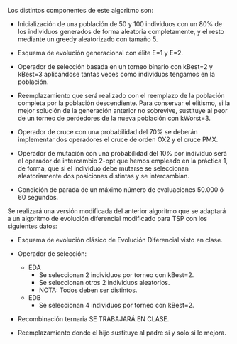Los distintos componentes de este algoritmo son:

- Inicialización de una población de 50 y 100 individuos con un 80% de los individuos generados de forma aleatoria completamente, y el resto mediante un greedy aleatorizado con tamaño 5.

- Esquema de evolución generacional con élite E=1 y E=2.

- Operador de selección basada en un torneo binario con kBest=2 y kBest=3 aplicándose tantas veces como individuos tengamos en la población.

- Reemplazamiento que será realizado con el reemplazo de la población completa por la población descendiente. Para conservar el elitismo, si la mejor solución de la generación anterior no sobrevive, sustituye al peor de un torneo de perdedores de la nueva población con kWorst=3.

- Operador de cruce con una probabilidad del 70% se deberán implementar dos operadores el cruce de orden OX2 y el cruce PMX.

- Operador de mutación con una probabilidad del 10% por individuo será el operador de intercambio 2-opt que hemos empleado en la práctica 1, de forma, que si el individuo debe mutarse se seleccionan aleatoriamente dos posiciones distintas y se intercambian.

- Condición de parada de un máximo número de evaluaciones 50.000 ó 60 segundos.

Se realizará una versión modificada del anterior algoritmo que se adaptará a un algoritmo de evolución diferencial modificado para TSP con los siguientes datos:

- Esquema de evolución clásico de Evolución Diferencial visto en clase.

- Operador de selección:
    - EDA
        - Se seleccionan 2 individuos por torneo con kBest=2.
        - Se seleccionan otros 2 individuos aleatorios.
        - NOTA: Todos deben ser distintos.
    - EDB
        - Se seleccionan 4 individuos por torneo con kBest=2.

- Recombinación ternaria SE TRABAJARÁ EN CLASE.

- Reemplazamiento donde el hijo sustituye al padre si y solo si lo mejora.
